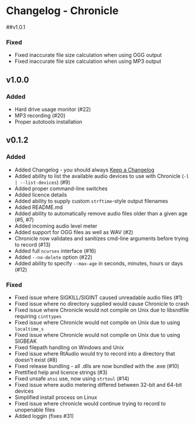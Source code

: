 
# Changelog - Chronicle

##v1.0.1
### Fixed
* Fixed inaccurate file size calculation when using OGG output
* Fixed inaccurate file size calculation when using MP3 output

## v1.0.0
### Added
* Hard drive usage monitor (#22)
* MP3 recording (#20)
* Proper autotools installation

## v0.1.2
### Added
* Added Changelog - you should always [Keep a Changelog](http:////keepachangelog.com)
* Added ability to list the available audio devices to use with Chronicle (`-l | --list-devices`) (#9)
* Added proper command-line switches
* Added licence details
* Added ability to supply custom `strftime`-style output filenames
* Added README.md
* Added ability to automatically remove audio files older than a given age (#5, #7)
* Added incoming audio level meter
* Added support for OGG files as well as WAV (#2)
* Chronicle now validates and sanitizes cmd-line arguments before trying to record (#13)
* Added full `ncurses` interface (#16)
* Added `--no-delete` option (#22)
* Added ability to specify `--max-age` in seconds, minutes, hours or days (#12)

### Fixed
* Fixed issue where SIGKILL/SIGINT caused unreadable audio files (#1)
* Fixed issue where no directory supplied would cause Chronicle to crash
* Fixed issue where Chronicle would not compile on Unix due to libsndfile requiring `cinttypes`
* Fixed issue where Chronicle would not compile on Unix due to using `localtime_s`
* Fixed issue where Chronicle would not compile on Unix due to using SIGBEAK
* Fixed filepath handling on Windows and Unix
* Fixed issue where RtAudio would try to record into a directory that doesn't exist (#8)
* Fixed release bundling - all .dlls are now bundled with the .exe (#10)
* Prettified help and licence strings (#3)
* Fixed unsafe `atoi` use, now using `strtoul` (#14)
* Fixed issue where audio metering differed between 32-bit and 64-bit devices
* Simplified install process on Linux
* Fixed issue where chronicle would continue trying to record to unopenable files
* Added loggin (fixes #31)